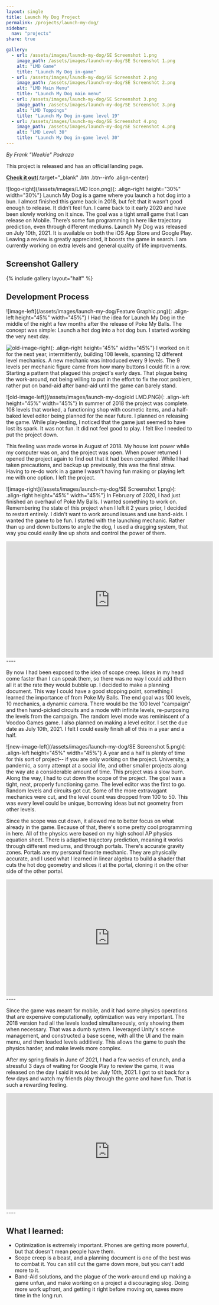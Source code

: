 ```yaml
---
layout: single
title: Launch My Dog Project
permalink: /projects/launch-my-dog/
sidebar:
  nav: "projects"
share: true

gallery:
  - url: /assets/images/launch-my-dog/SE Screenshot 1.png
    image_path: /assets/images/launch-my-dog/SE Screenshot 1.png
    alt: "LMD Game"
    title: "Launch My Dog in-game"
  - url: /assets/images/launch-my-dog/SE Screenshot 2.png
    image_path: /assets/images/launch-my-dog/SE Screenshot 2.png
    alt: "LMD Main Menu"
    title: "Launch My Dog main menu"
  - url: /assets/images/launch-my-dog/SE Screenshot 3.png
    image_path: /assets/images/launch-my-dog/SE Screenshot 3.png
    alt: "LMD Toppings"
    title: "Launch My Dog in-game level 19"
  - url: /assets/images/launch-my-dog/SE Screenshot 4.png
    image_path: /assets/images/launch-my-dog/SE Screenshot 4.png
    alt: "LMD Level 30"
    title: "Launch My Dog in-game level 30"
---
```


_By Frank "Weekie" Podraza_

This project is released and has an official landing page.

[**Check it out**](https://www.nerdherd.network/launch-my-dog/){:target="_blank" .btn .btn--info .align-center}

![logo-right](/assets/images/LMD Icon.png){: .align-right height="30%" width="30%"}
Launch My Dog is a game where you launch a hot dog into a bun. I almost finished this game back in 2018, but felt that it wasn’t good enough to release. It didn’t feel fun. I came back to it early 2020 and have been slowly working on it since. The goal was a tight small game that I can release on Mobile. There’s some fun programming in here like trajectory prediction, even through different mediums. Launch My Dog was released on July 10th, 2021. It is available on both the iOS App Store and Google Play. Leaving a review is greatly appreciated, it boosts the game in search. I am currently working on extra levels and general quality of life improvements.

## Screenshot Gallery
{% include gallery layout="half" %}

## Development Process
![image-left](/assets/images/launch-my-dog/Feature Graphic.png){: .align-left height="45%" width="45%"}
I Had the idea for Launch My Dog in the middle of the night a few months after the release of Poke My Balls. The concept was simple: Launch a hot dog into a hot dog bun. I started working the very next day.

![old-image-right](/assets/images/launch-my-dog/comparison.PNG){: .align-right height="45%" width="45%"}
I worked on it for the next year, intermittently, building 108 levels, spanning 12 different level mechanics. A new mechanic was introduced every 9 levels. The 9 levels per mechanic figure came from how many buttons I could fit in a row. Starting a pattern that plagued this project's early days. That plague being the work-around, not being willing to put in the effort to fix the root problem, rather put on band-aid after band-aid until the game can barely stand.

![old-image-left](/assets/images/launch-my-dog/old LMD.PNG){: .align-left height="45%" width="45%"}
In summer of 2018 the project was complete. 108 levels that worked, a functioning shop with cosmetic items, and a half-baked level editor being planned for the near future. I planned on releasing the game. While play-testing, I noticed that the game just seemed to have lost its spark. It was not fun. It did not feel good to play. I felt like I needed to put the project down.

This feeling was made worse in August of 2018. My house lost power while my computer was on, and the project was open. When power returned I opened the project again to find out that it had been corrupted. While I had taken precautions, and backup up previously, this was the final straw. Having to re-do work in a game I wasn't having fun making or playing left me with one option. I left the project.

![image-right](/assets/images/launch-my-dog/SE Screenshot 1.png){: .align-right height="45%" width="45%"}
In February of 2020, I had just finished an overhaul of Poke My Balls. I wanted something to work on. Remembering the state of this project when I left it 2 years prior, I decided to restart entirely. I didn't want to work around issues and use band-aids. I wanted the game to be fun. I started with the launching mechanic. Rather than up and down buttons to angle the dog, I used a dragging system, that way you could easily line up shots and control the power of them.

<iframe width="560" height="315" src="https://www.youtube.com/embed/rx-Eqx3rSQ0" title="YouTube video player" frameborder="0" allow="accelerometer; autoplay; clipboard-write; encrypted-media; gyroscope; picture-in-picture" allowfullscreen></iframe>
----

By now I had been exposed to the idea of scope creep. Ideas in my head come faster than I can speak them, so there was no way I could add them all it at the rate they would bubble up. I decided to make a planning document. This way I could have a good stopping point, something I learned the importance of from Poke My Balls. The end goal was 100 levels, 10 mechanics, a dynamic camera. There would be the 100 level "campaign" and then hand-picked circuits and a mode with infinite levels, re-purposing the levels from the campaign. The random level mode was reminiscent of a Voodoo Games game. I also planned on making a level editor. I set the due date as July 10th, 2021. I felt I could easily finish all of this in a year and a half.  

![new-image-left](/assets/images/launch-my-dog/SE Screenshot 5.png){: .align-left height="45%" width="45%"}
A year and a half is plenty of time for this sort of project-- if you are only working on the project. University, a pandemic, a sorry attempt at a social life, and other smaller projects along the way ate a considerable amount of time. This project was a slow burn. Along the way, I had to cut down the scope of the project. The goal was a tight, neat, properly functioning game. The level editor was the first to go. Random levels and circuits got cut. Some of the more extravagant mechanics were cut, and the level count was dropped from 100 to 50. This was every level could be unique, borrowing ideas but not geometry from other levels.

Since the scope was cut down, it allowed me to better focus on what already in the game. Because of that, there's some pretty cool programming in here. All of the physics were based on my high school AP physics equation sheet. There is adaptive trajectory prediction, meaning it works through different mediums, and through portals. There's accurate gravity zones. Portals are my personal favorite mechanic. They are physically accurate, and I used what I learned in linear algebra to build a shader that cuts the hot dog geometry and slices it at the portal, cloning it on the other side of the other portal.

<iframe width="560" height="315" src="https://www.youtube.com/embed/TJ6HugnHiuw" title="YouTube video player" frameborder="0" allow="accelerometer; autoplay; clipboard-write; encrypted-media; gyroscope; picture-in-picture" allowfullscreen></iframe>
----

Since the game was meant for mobile, and it had some physics operations that are expensive computationally, optimization was very important. The 2018 version had all the levels loaded simultaneously, only showing them when necessary. That was a dumb system. I leveraged Unity's scene management, and constructed a base scene, with all the UI and the main menu, and then loaded levels additively. This allows the game to push the physics harder, and make levels more complex.

After my spring finals in June of 2021, I had a few weeks of crunch, and a stressful 3 days of waiting for Google Play to review the game, it was released on the day I said it would be: July 10th, 2021. I got to sit back for a few days and watch my friends play through the game and have fun. That is such a rewarding feeling.

<iframe width="560" height="315" src="https://www.youtube.com/embed/Z0nJEmJ8Ms8" title="YouTube video player" frameborder="0" allow="accelerometer; autoplay; clipboard-write; encrypted-media; gyroscope; picture-in-picture" allowfullscreen></iframe>
----


## What I learned:
- Optimization is extremely important. Phones are getting more powerful, but that doesn't mean people have them.
- Scope creep is a beast, and a planning document is one of the best was to combat it. You can still cut the game down more, but you can't add more to it.
- Band-Aid solutions, and the plague of the work-around end up making a game unfun, and make working on a project a discouraging slog. Doing more work upfront, and getting it right before moving on, saves more time in the long run.
